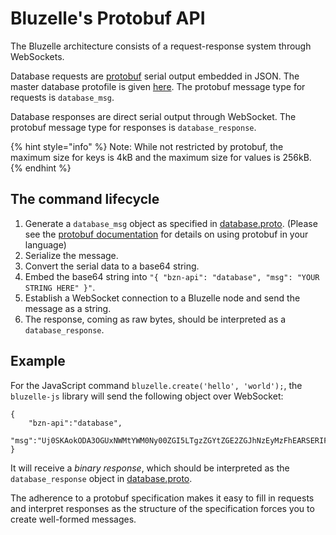# Bluzelle's Protobuf API

The Bluzelle architecture consists of a request-response system through WebSockets.

Database requests are [protobuf](https://github.com/google/protobuf) serial output embedded in JSON. The master database protofile is given [here](https://github.com/bluzelle/swarmDB/blob/devel/proto/database.proto). The protobuf message type for requests is `database_msg`.

Database responses are direct serial output through WebSocket. The protobuf message type for responses is `database_response`.

{% hint style="info" %}
Note: While not restricted by protobuf, the maximum size for keys is 4kB and the maximum size for values is 256kB.
{% endhint %}

## The command lifecycle

1. Generate a `database_msg` object as specified in [database.proto](https://github.com/bluzelle/swarmDB/blob/devel/proto/database.proto). \(Please see the [protobuf documentation](https://developers.google.com/protocol-buffers/) for details on using protobuf in your language\)
2. Serialize the message.
3. Convert the serial data to a base64 string.
4. Embed the base64 string into `"{ "bzn-api": "database", "msg": "YOUR STRING HERE" }"`.
5. Establish a WebSocket connection to a Bluzelle node and send the message as a string.
6. The response, coming as raw bytes, should be interpreted as a `database_response`.

## Example

For the JavaScript command `bluzelle.create('hello', 'world');`, the `bluzelle-js` library will send the following object over WebSocket:

```text
{
    "bzn-api":"database",
    "msg":"Uj0SKAokODA3OGUxNWMtYWM0Ny00ZGI5LTgzZGYtZGE2ZGJhNzEyMzFhEARSERIFaGVsbG8aCAEid29ybGQi"
}
```

It will receive a _binary response_, which should be interpreted as the `database_response` object in [database.proto](https://github.com/bluzelle/swarmDB/blob/devel/proto/database.proto).

The adherence to a protobuf specification makes it easy to fill in requests and interpret responses as the structure of the specification forces you to create well-formed messages.

